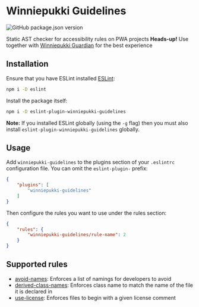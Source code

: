 # Winniepukki Guidelines

![GitHub package.json version](https://img.shields.io/github/package-json/v/winniepukki/guidelines)

Static AST checker for accessibility rules on PWA projects **Heads-up!** Use together with [Winniepukki Guardian](https://www.npmjs.com/package/eslint-config-winniepukki-guardian) for the best experience

## Installation
Ensure that you have ESLint installed [ESLint](http://eslint.org):
```bash
npm i -D eslint
```

Install the package itself:
```bash
npm i -D eslint-plugin-winniepukki-guidelines
```

**Note:** If you installed ESLint globally (using the `-g` flag) then you must also install `eslint-plugin-winniepukki-guidelines` globally.

## Usage
Add `winniepukki-guidelines` to the plugins section of your `.eslintrc` configuration file. You can omit the `eslint-plugin-` prefix:

```json
{
    "plugins": [
        "winniepukki-guidelines"
    ]
}
```


Then configure the rules you want to use under the rules section:
```json
{
    "rules": {
        "winniepukki-guidelines/rule-name": 2
    }
}
```

## Supported rules
- [avoid-names](https://github.com/winniepukki/guidelines/blob/main/docs/rules/avoid-names.md): Enforces a list of namings for developers to avoid
- [derived-class-names](https://github.com/winniepukki/guidelines/blob/main/docs/rules/derived-class-names.md): Enforces class name to match the name of the file it is declared in
- [use-license](https://github.com/winniepukki/guidelines/blob/main/docs/rules/use-license.md): Enforces files to begin with a given license comment
